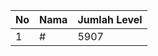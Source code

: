 | No | Nama            | Jumlah Level |
|----|-----------------|--------------|
| 1  | #    |    5907        |
